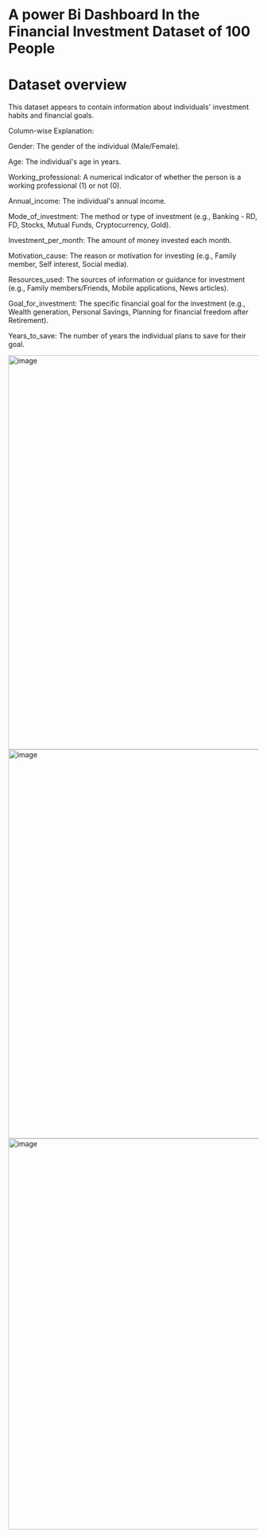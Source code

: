 # A power Bi Dashboard In the Financial Investment Dataset of 100 People
# Dataset overview
This dataset appears to contain information about individuals' investment habits and financial goals.

Column-wise Explanation:

Gender: The gender of the individual (Male/Female).

Age: The individual's age in years.

Working_professional: A numerical indicator of whether the person is a working professional (1) or not (0).

Annual_income: The individual's annual income.

Mode_of_investment: The method or type of investment (e.g., Banking - RD, FD, Stocks, Mutual Funds, Cryptocurrency, Gold).

Investment_per_month: The amount of money invested each month.

Motivation_cause: The reason or motivation for investing (e.g., Family member, Self interest, Social media).

Resources_used: The sources of information or guidance for investment (e.g., Family members/Friends, Mobile applications, News articles).

Goal_for_investment: The specific financial goal for the investment (e.g., Wealth generation, Personal Savings, Planning for financial freedom after Retirement).

Years_to_save: The number of years the individual plans to save for their goal.


<img width="1427" height="792" alt="image" src="https://github.com/user-attachments/assets/9acd517d-32a3-41f6-a83d-b9d157f3e747" />

<img width="1453" height="782" alt="image" src="https://github.com/user-attachments/assets/991fc3be-c4d6-47a6-8c52-c9ad1a56d4f4" />

<img width="1422" height="786" alt="image" src="https://github.com/user-attachments/assets/90fc9ce8-8318-4894-ba81-acb999690ba1" />




